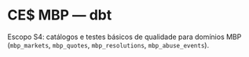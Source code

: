# CE$ MBP — dbt

Escopo S4: catálogos e testes básicos de qualidade para domínios MBP
(`mbp_markets`, `mbp_quotes`, `mbp_resolutions`, `mbp_abuse_events`).
